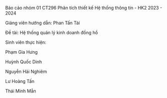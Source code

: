 Báo cáo nhóm 01 CT296 Phân tích thiết kế Hệ thống thông tin  - HK2 2023 - 2024

Giảng viên hướng dẫn: Phan Tấn Tài

Đề tài: Hệ thống quản lý kinh doanh đồng hồ

Sinh viên thực hiện:

Phạm Gia Hưng

Huỳnh Quốc Dinh

Nguyễn Hải Nghiêm

Lư Hoàng Tấn

Thái Minh Mẫn
